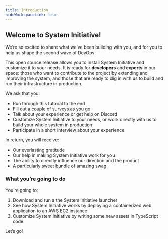 ```yaml
---
title: Introduction
hideWorkspaceLink: true
---
```


## Welcome to System Initiative!

We’re so excited to share what we’ve been building with you, and for you to help us shape the second wave of DevOps.

This open source release allows you to install System Initiative and customize it to your needs. It is ready for **developers** and **experts** in our space: those who want to contribute to the project by extending and improving the system, and those that are ready to dig in with us to build and run their infrastructure in production.  

We ask that you:

  * Run through this tutorial to the end
  * Fill out a couple of surveys as you go
  * Talk about your experience or get help on Discord
  * Customize System Initiative to your needs, or work directly with us to build your whole system in production
  * Participate in a short interview about your experience

In return, you will receive:

  * Our everlasting gratitude
  * Our help in making System Initiative work for you 
  * The ability to directly influence our direction and the product
  * A particularly sweet bundle of amazing swag

### What you’re going to do

You’re going to:

1. Download and run a the System Initiative launcher
2. See how System Initiative works by deploying a containerized web application to an AWS EC2 instance
3. Customize System Initiative by writing some new assets in TypeScript code

 Let’s go!
